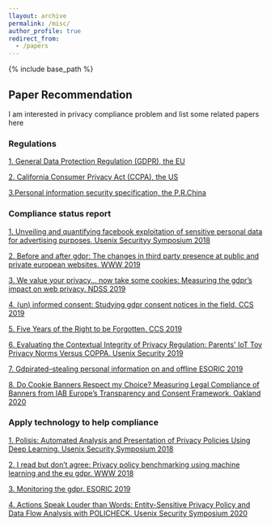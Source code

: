 ```yaml
---
llayout: archive
permalink: /misc/
author_profile: true
redirect_from:
  - /papers
---
```


{% include base_path %}

## Paper Recommendation

I am interested in privacy compliance problem and list some related papers here

### Regulations

[1. General Data Protection Regulation (GDPR), the EU]( <https://gdpr-info.eu/>)

[2. California Consumer Privacy Act (CCPA), the US](<https://oag.ca.gov/privacy/ccpa>)

[3.Personal information security specification, the P.R.China](https://www.tc260.org.cn/upload/2018-01-24/1516799764389090333.pdf)

### Compliance status report

[1. Unveiling and quantifying facebook exploitation of sensitive personal data for advertising purposes, Usenix Securityy Symposium 2018](https://www.usenix.org/conference/usenixsecurity18/presentation/cabanas)

[2. Before and after gdpr: The changes in third party presence at public and private european websites. WWW 2019]( https://doi.org/10.1145/3308558.3313524)

[3. We value your privacy... now take some cookies: Measuring the gdpr’s impact on web privacy. NDSS 2019](https://www.ndss-symposium.org/ndss-paper/we-value-your-privacy-now-take-some-cookies-measuring-the-gdprs-impact-on-web-privacy/)

[4. (un) informed consent: Studying gdpr consent notices in the field. CCS 2019](https://doi.org/10.1145/3319535.3354212)

[5. Five Years of the Right to be Forgotten. CCS 2019]( https://doi.org/10.1145/3319535.3354208)

[6. Evaluating the Contextual Integrity of Privacy Regulation: Parents' IoT Toy Privacy Norms Versus COPPA. Usenix Security 2019](https://www.usenix.org/conference/usenixsecurity19/presentation/apthorpe)

[7. Gdpirated–stealing personal information on and offline ESORIC 2019](https://doi.org/10.1007/978-3-030-29962-0_18)

[8. Do Cookie Banners Respect my Choice? Measuring Legal Compliance of Banners from IAB Europe’s Transparency and Consent Framework. Oakland 2020](https://arxiv.org/pdf/1911.09964)

### Apply technology to help compliance

[1. Polisis: Automated Analysis and Presentation of Privacy Policies Using Deep Learning. Usenix Security Symposium 2018](https://www.usenix.org/conference/usenixsecurity18/presentation/harkous)

[2. I read but don’t agree: Privacy policy benchmarking using machine learning and the eu gdpr. WWW 2018]( https://doi.org/10.1145/3184558.3186969)

[3. Monitoring the gdpr. ESORIC 2019](https://doi.org/10.1007/978-3-030-29959-0_33)

[4. Actions Speak Louder than Words: Entity-Sensitive Privacy Policy and Data Flow Analysis with POLICHECK. Usenix Security Symposium 2020](<https://www.usenix.org/conference/usenixsecurity20/presentation/andow>)

